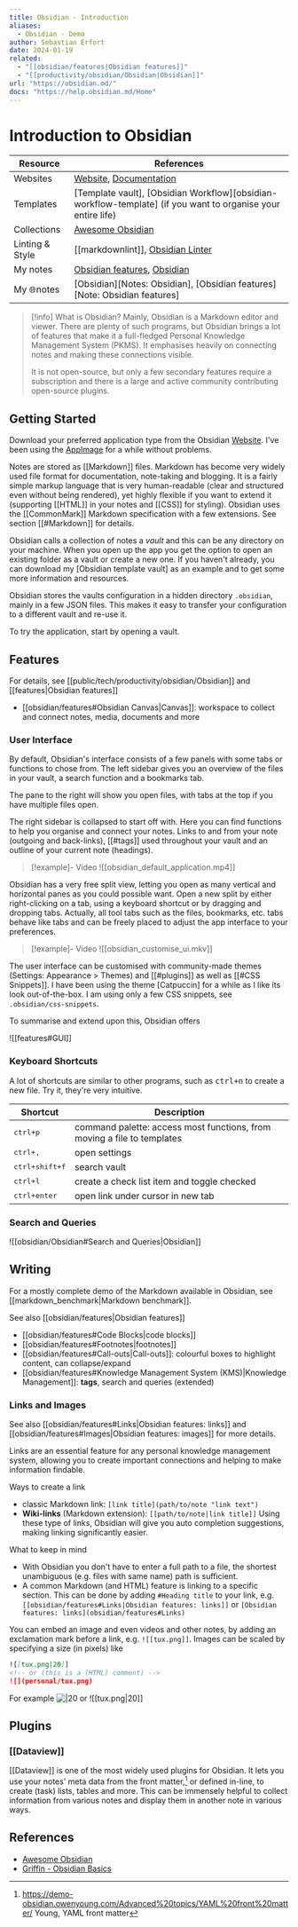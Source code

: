 ```yaml
---
title: Obsidian - Introduction
aliases:
  - Obsidian - Demo
author: Sebastian Erfort
date: 2024-01-19
related:
  - "[[obsidian/features|Obsidian features]]"
  - "[[productivity/obsidian/Obsidian|Obsidian]]"
url: "https://obsidian.md/"
docs: "https://help.obsidian.md/Home"
---
```


# Introduction to Obsidian

| Resource        | References                                                                                                                                                                                                                                                                                                         |
| --------------- | ------------------------------------------------------------------------------------------------------------------------------------------------------------------------------------------------------------------------------------------------------------------------------------------------------------------ |
| Websites        | [Website], [Documentation] |
| Templates       | [Template vault], [Obsidian Workflow][obsidian-workflow-template] (if you want to organise your entire life) |
| Collections     | [Awesome Obsidian] |
| Linting & Style | [[markdownlint]], [Obsidian Linter](public/tech/productivity/obsidian/Obsidian.md#^f0ca06) |
| My notes        | [Obsidian features](obsidian/features), [Obsidian](productivity/obsidian/Obsidian) |
| My 🌐notes      | [Obsidian][Notes: Obsidian], [Obsidian features][Note: Obsidian features] |

> [!info] What is Obsidian?
> Mainly, Obsidian is a Markdown editor and viewer. There are plenty of such programs, but Obsidian brings a lot of features that make it a full-fledged Personal Knowledge Management System (PKMS). It emphasises heavily on connecting notes and making these connections visible.
>
> It is not open-source, but only a few secondary features require a subscription and there is a large and active community contributing open-source plugins.


## Getting Started

Download your preferred application type from the Obsidian [Website]. I've been using the [AppImage](https://appimage.org) for a while without problems.

Notes are stored as [[Markdown]] files. Markdown has become very widely used file format for documentation, note-taking and blogging. It is a fairly simple markup language that is very human-readable (clear and structured even without being rendered), yet highly flexible if you want to extend it (supporting [[HTML]] in your notes and [[CSS]] for styling). Obsidian uses the [[CommonMark]] Markdown specification with a few extensions. See section [[#Markdown]] for details.

Obsidian calls a collection of notes a *vault* and this can be any directory on your machine. When you open up the app you get the option to open an existing folder as a vault or create a new one. If you haven't already, you can download my [Obsidian template vault] as an example and to get some more information and resources.

Obsidian stores the vaults configuration in a hidden directory `.obsidian`, mainly in a few JSON files. This makes it easy to transfer your configuration to a different vault and re-use it.

To try the application, start by opening a vault.


## Features

For details, see [[public/tech/productivity/obsidian/Obsidian]] and [[features|Obsidian features]]

- [[obsidian/features#Obsidian Canvas|Canvas]]: workspace to collect and connect notes, media, documents and more

### User Interface

By default, Obsidian's interface consists of a few panels with some tabs or functions to chose from. The left sidebar gives you an overview of the files in your vault, a search function and a bookmarks tab.

The pane to the right will show you open files, with tabs at the top if you have multiple files open.

The right sidebar is collapsed to start off with.  Here you can find functions to help you organise and connect your notes. Links to and from your note (outgoing and back-links), [[#tags]] used throughout your vault and an outline of your current note (headings).

> [!example]- Video
> ![[obsidian_default_application.mp4]]

Obsidian has a very free split view, letting you open as many vertical and horizontal panes as you could possible want. Open a new split by either right-clicking on a tab, using a keyboard shortcut or by dragging and dropping tabs. Actually, all tool tabs such as the files, bookmarks, etc. tabs behave like tabs and can be freely placed to adjust the app interface to your preferences.

> [!example]- Video
> ![[obsidian_customise_ui.mkv]]

The user interface can be customised with community-made themes (Settings: Appearance > Themes) and [[#plugins]] as well as [[#CSS Snippets]]. I have been using the theme [Catpuccin] for a while as I like its look out-of-the-box. I am using only a few CSS snippets, see `.obsidian/css-snippets`.

To summarise and extend upon this, Obsidian offers

![[features#GUI]]


### Keyboard Shortcuts

A lot of shortcuts are similar to other programs, such as <kbd>ctrl+n</kbd> to create a new file. Try it, they're very intuitive.

| Shortcut | Description |
| ---- | ---- |
| <kbd>ctrl+p</kbd> | command palette: access most functions, from moving a file to templates |
| <kbd>ctrl+,</kbd> | open settings |
| <kbd>ctrl+shift+f</kbd> | search vault |
| <kbd>ctrl+l</kbd> | create a check list item and toggle checked |
| <kbd>ctrl+enter</kbd> | open link under cursor in new tab |


### Search and Queries
 
 ![[obsidian/Obsidian#Search and Queries|Obsidian]]


## Writing

For a mostly complete demo of the Markdown available in Obsidian, see [[markdown_benchmark|Markdown benchmark]].

See also [[obsidian/features|Obsidian features]]

- [[obsidian/features#Code Blocks|code blocks]]
- [[obsidian/features#Footnotes|footnotes]]
- [[obsidian/features#Call-outs|Call-outs]]: colourful boxes to highlight content, can collapse/expand
- [[obsidian/features#Knowledge Management System (KMS)|Knowledge Management]]: **tags**, search and queries (extended)

### Links and Images

See also [[obsidian/features#Links|Obsidian features: links]] and [[obsidian/features#Images|Obsidian features: images]] for more details.

Links are an essential feature for any personal knowledge management system, allowing you to create important connections and helping to make information findable.

Ways to create a link

- classic Markdown link: `[link title](path/to/note "link text")`
- **Wiki-links** (Markdown extension): `[[path/to/note|link title]]`
  Using these type of links, Obsidian will give you auto completion suggestions, making linking significantly easier.

What to keep in mind

- With Obsidian you don't have to enter a full path to a file, the shortest unambiguous (e.g. files with same name) path is sufficient.
- A common Markdown (and HTML) feature is linking to a specific section. This can be done by adding `#Heading title` to your link, e.g. `[[obsidian/features#Links|Obsidian features: links]]` or `[Obsidian features: links](obsidian/features#Links)`

You can embed an image and even videos and other notes, by adding an exclamation mark before a link, e.g. `![[tux.png]]`. Images can be scaled by specifying a size (in pixels) like

```markdown
![[tux.png|20]]
<!-- or (this is a (HTML) comment) -->
![](personal/tux.png)
```

For example ![|20](tux.png) or ![[tux.png|20]]


## Plugins

### [[Dataview]]

[[Dataview]] is one of the most widely used plugins for Obsidian. It lets you use your notes' meta data from the front matter,[^young] or defined in-line, to create (task) lists, tables and more. This can be immensely helpful to collect information from various notes and display them in another note in various ways.

## References

- [Awesome Obsidian]
- [Griffin - Obsidian Basics][griffin]

[Website]: <https://obsidian.md/>
[Documentation]: <https://help.obsidian.md/Home>
[Awesome Obsidian]: <https://gitlab.com/treetanium1/resources/obsidian/obsidian-template>
[obsidian-linter]: <https://github.com/platers/obsidian-linter>
[griffin]:  <https://rossgriffin.com/tutorials/obsidian-basics-guide/> "Griffin - Obsidian Basics"
[^griffin]:  [griffin]
[^young]: <https://demo-obsidian.owenyoung.com/Advanced%20topics/YAML%20front%20matter/> Young, YAML front matter
[^mkdocs-attrlist]: e.g. in Python-Markdown extension `attr_list`
[Notes: Obsidian]: <https://sebastianerfort.github.io/notes/seb_pub/tech/productivity/Obsidian/Obsidian/>
[Notes: Obsidian features]: <https://sebastianerfort.github.io/notes/seb_pub/tech/productivity/Obsidian/features/>
[Template vault]: <https://gitlab.com/treetanium1/resources/obsidian/obsidian-template>
[obsidian-workflow-template]: <https://github.com/mathisgauthey/obsidian-workflow-template>
